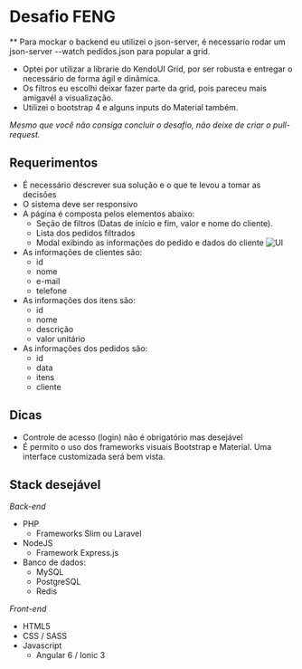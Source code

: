 # Desafio FENG

** Para mockar o backend eu utilizei o json-server, é necessario rodar um json-server --watch pedidos.json para popular a grid.

* Optei por utilizar a librarie do KendoUI Grid, por ser robusta e entregar o necessário de forma ágil e dinâmica.
* Os filtros eu escolhi deixar fazer parte da grid, pois pareceu mais amigavél a visualização.
* Utilizei o bootstrap 4 e alguns inputs do Material também.

*Mesmo que você não consiga concluir o desafio, não deixe de criar o pull-request.*

## Requerimentos

* É necessário descrever sua solução e o que te levou a tomar as decisões
* O sistema deve ser responsivo
* A página é composta pelos elementos abaixo:
   * Seção de filtros (Datas de início e fim, valor e nome do cliente).
   * Lista dos pedidos filtrados
   * Modal exibindo as informações do pedido e dados do cliente
![UI](https://feng.devteam.rocks/wireframe-dev.png)
* As informações de clientes são:
   * id
   * nome
   * e-mail
   * telefone
* As informações dos itens são:
   * id
   * nome
   * descrição
   * valor unitário
* As informações dos pedidos são:
   * id
   * data
   * itens
   * cliente

## Dicas

* Controle de acesso (login) não é obrigatório mas desejável
* É permito o uso dos frameworks visuais Bootstrap e Material. Uma interface customizada será bem vista.

## Stack desejável

*Back-end*
* PHP
  * Frameworks Slim ou Laravel
* NodeJS
  * Framework Express.js
* Banco de dados:
   * MySQL
   * PostgreSQL
   * Redis

*Front-end*
* HTML5
* CSS / SASS
* Javascript
  * Angular 6 / Ionic 3

